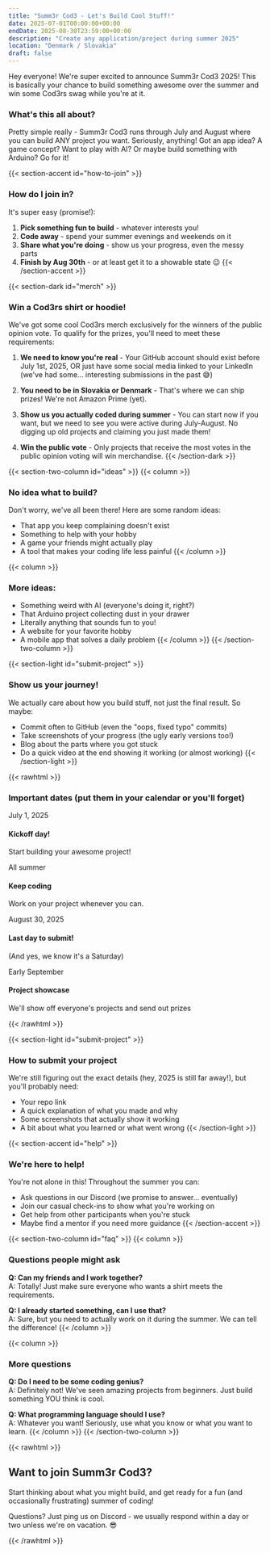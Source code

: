 ```yaml
---
title: "Summ3r Cod3 - Let's Build Cool Stuff!"
date: 2025-07-01T00:00:00+00:00
endDate: 2025-08-30T23:59:00+00:00
description: "Create any application/project during summer 2025"
location: "Denmark / Slovakia"
draft: false
---
```



Hey everyone! We're super excited to announce Summ3r Cod3 2025! This is basically your chance to build something awesome over the summer and win some Cod3rs swag while you're at it.

### What's this all about?

Pretty simple really - Summ3r Cod3 runs through July and August where you can build ANY project you want. Seriously, anything! Got an app idea? A game concept? Want to play with AI? Or maybe build something with Arduino? Go for it!


<!--more-->

{{< section-accent id="how-to-join" >}}
### How do I join in?

It's super easy (promise!):

1. **Pick something fun to build** - whatever interests you!
2. **Code away** - spend your summer evenings and weekends on it
3. **Share what you're doing** - show us your progress, even the messy parts
4. **Finish by Aug 30th** - or at least get it to a showable state 😉
{{< /section-accent >}}

{{< section-dark id="merch" >}}
### Win a Cod3rs shirt or hoodie!

We've got some cool Cod3rs merch exclusively for the winners of the public opinion vote. To qualify for the prizes, you'll need to meet these requirements:

1. **We need to know you're real** - Your GitHub account should exist before July 1st, 2025, OR just have some social media linked to your LinkedIn (we've had some... interesting submissions in the past 😅)

2. **You need to be in Slovakia or Denmark** - That's where we can ship prizes! We're not Amazon Prime (yet).

3. **Show us you actually coded during summer** - You can start now if you want, but we need to see you were active during July-August. No digging up old projects and claiming you just made them!

4. **Win the public vote** - Only projects that receive the most votes in the public opinion voting will win merchandise.
{{< /section-dark >}}

{{< section-two-column id="ideas" >}}
{{< column >}}
### No idea what to build?

Don't worry, we've all been there! Here are some random ideas:

- That app you keep complaining doesn't exist
- Something to help with your hobby
- A game your friends might actually play
- A tool that makes your coding life less painful
{{< /column >}}

{{< column >}}
### More ideas:

- Something weird with AI (everyone's doing it, right?)
- That Arduino project collecting dust in your drawer
- Literally anything that sounds fun to you!
- A website for your favorite hobby
- A mobile app that solves a daily problem
{{< /column >}}
{{< /section-two-column >}}

{{< section-light id="submit-project" >}}
### Show us your journey!

We actually care about how you build stuff, not just the final result. So maybe:

- Commit often to GitHub (even the "oops, fixed typo" commits)
- Take screenshots of your progress (the ugly early versions too!)
- Blog about the parts where you got stuck
- Do a quick video at the end showing it working (or almost working)
{{< /section-light >}}


{{< rawhtml >}}
<div class="component-timeline-white">
  <h3>Important dates (put them in your calendar or you'll forget)</h3>

  <div class="timeline-item">
    <div class="timeline-date">July 1, 2025</div>
    <div class="timeline-content">
      <h4>Kickoff day!</h4>
      <p>Start building your awesome project!</p>
    </div>
  </div>

  <div class="timeline-item">
    <div class="timeline-date">All summer</div>
    <div class="timeline-content">
      <h4>Keep coding</h4>
      <p>Work on your project whenever you can.</p>
    </div>
  </div>

  <div class="timeline-item">
    <div class="timeline-date">August 30, 2025</div>
    <div class="timeline-content">
      <h4>Last day to submit!</h4>
      <p>(And yes, we know it's a Saturday)</p>
    </div>
  </div>

  <div class="timeline-item">
    <div class="timeline-date">Early September</div>
    <div class="timeline-content">
      <h4>Project showcase</h4>
      <p>We'll show off everyone's projects and send out prizes</p>
    </div>
  </div>
</div>
{{< /rawhtml >}}

{{< section-light id="submit-project" >}}
### How to submit your project

We're still figuring out the exact details (hey, 2025 is still far away!), but you'll probably need:

- Your repo link
- A quick explanation of what you made and why
- Some screenshots that actually show it working
- A bit about what you learned or what went wrong
{{< /section-light >}}

{{< section-accent id="help" >}}
### We're here to help!

You're not alone in this! Throughout the summer you can:

- Ask questions in our Discord (we promise to answer... eventually)
- Join our casual check-ins to show what you're working on
- Get help from other participants when you're stuck
- Maybe find a mentor if you need more guidance
{{< /section-accent >}}

{{< section-two-column id="faq" >}}
{{< column >}}
### Questions people might ask

**Q: Can my friends and I work together?**  
A: Totally! Just make sure everyone who wants a shirt meets the requirements.

**Q: I already started something, can I use that?**  
A: Sure, but you need to actually work on it during the summer. We can tell the difference!
{{< /column >}}

{{< column >}}
### More questions

**Q: Do I need to be some coding genius?**  
A: Definitely not! We've seen amazing projects from beginners. Just build something YOU think is cool.

**Q: What programming language should I use?**  
A: Whatever you want! Seriously, use what you know or what you want to learn.
{{< /column >}}
{{< /section-two-column >}}

{{< rawhtml >}}
<div class="component-cta-dark">
  <h2>Want to join Summ3r Cod3?</h2>
  <p>Start thinking about what you might build, and get ready for a fun (and occasionally frustrating) summer of coding!</p>
  <p>Questions? Just ping us on Discord - we usually respond within a day or two unless we're on vacation. 😎</p>
</div>
{{< /rawhtml >}}
